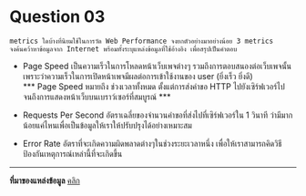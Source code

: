 # Question 03

```
metrics ใดบ้างที่นิยมใช้ในการวัด Web Performance จงยกตัวอย่างมาอย่างน้อย 3 metrics
จงค้นคว้าหาข้อมูลจาก Internet พร้อมทั้งระบุแหล่งข้อมูลที่ใช้อ้างอิง เพื่อสรุปเป็นคำตอบ
```

- Page Speed
เป็นความเร็วในการโหลดหน้าเว็บเพจต่างๆ รวมถึงการตอบสนองต่อเว็บเพจนั้น เพราะว่าความเร็วในการเปิดหน้าเพจมีผลต่อการเข้าใช้งานของ user (ยิ่งเร็ว ยิ่งดี)
<br> *** Page Speed หมายถึง ช่วงเวลาทั้งหมด ตั้งแต่การส่งคำขอ HTTP ไปยังเซิร์ฟเวอร์ไปจนถึงการแสดงหน้าเว็บบนเบราว์เซอร์ที่สมบูรณ์ ***

- Requests Per Second
อัตราเฉลี่ยของจำนวนคำขอที่ส่งไปที่เซิร์ฟเวอร์ใน 1 วินาที ว่ามีมากน้อยแค่ไหนเพื่อเป็นข้อมูลให้เราให้ปรับปรุงได้อย่างเหมาะสม

- Error Rate
อัตราที่จะเกิดความผิดพลาดต่างๆในช่วงระยะเวลาหนึ่ง เพื่อให้เราสามารถคิดวิธีป้องกันเหตุการณ์เหล่านี้ที่จะเกิดขึ้น

---------------------------------------------------------------
**ที่มาของแหล่งข้อมูล** [คลิก](https://pantheon.io/blog/top-website-performance-metrics)
